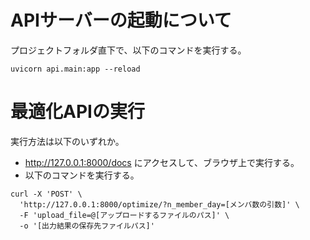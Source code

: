 # APIサーバーの起動について
プロジェクトフォルダ直下で、以下のコマンドを実行する。
```
uvicorn api.main:app --reload
```

# 最適化APIの実行
実行方法は以下のいずれか。
- http://127.0.0.1:8000/docs にアクセスして、ブラウザ上で実行する。
- 以下のコマンドを実行する。

```
curl -X 'POST' \
  'http://127.0.0.1:8000/optimize/?n_member_day=[メンバ数の引数]' \
  -F 'upload_file=@[アップロードするファイルのパス]' \
  -o '[出力結果の保存先ファイルパス]'
```